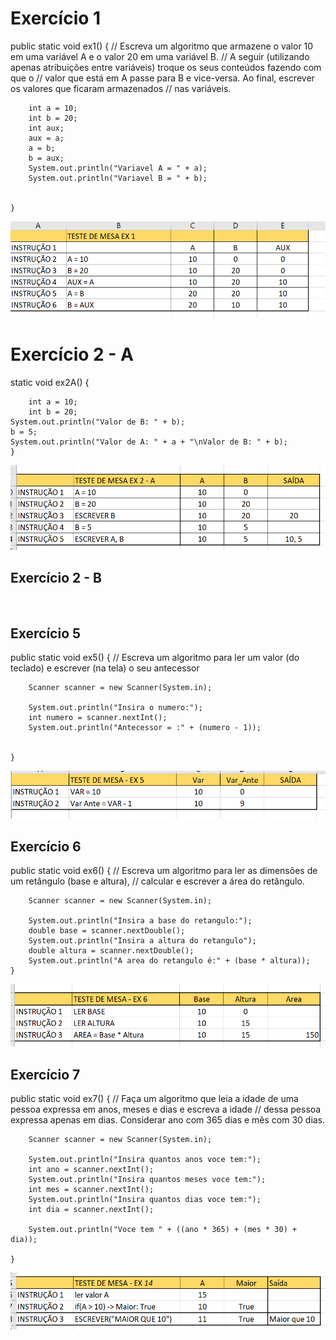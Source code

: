 # Exercício 1

public static void ex1() {
        // Escreva um algoritmo que armazene o valor 10 em uma variável A e o valor 20 em uma variável B.
        // A seguir (utilizando apenas atribuições entre variáveis) troque os seus conteúdos fazendo com que o
        // valor que está em A passe para B e vice-versa. Ao final, escrever os valores que ficaram armazenados
        // nas variáveis.
        
        int a = 10;
        int b = 20;
        int aux;
        aux = a;
        a = b;
        b = aux;
        System.out.println("Variavel A = " + a);
        System.out.println("Variavel B = " + b);


    }

<img src="/AssetsTeste/Ex1.png">

# Exercício 2 - A

static void ex2A()
{

        int a = 10;
        int b = 20;
    System.out.println("Valor de B: " + b);
    b = 5;
    System.out.println("Valor de A: " + a + "\nValor de B: " + b);
    }

<img src="/AssetsTeste/Ex2.png">

<br>
<h2>Exercício 2 - B</h2>


<br>
<h2>Exercício 5</h2>

public static void ex5() {
        // Escreva um algoritmo para ler um valor (do teclado) e escrever (na tela) o seu antecessor

        Scanner scanner = new Scanner(System.in);

        System.out.println("Insira o numero:");
        int numero = scanner.nextInt();
        System.out.println("Antecessor = :" + (numero - 1));


    }

<img src="/AssetsTeste/Ex8.png">  

<br>
<h2>Exercício 6</h2>

public static void ex6() {
        // Escreva um algoritmo para ler as dimensões de um retângulo (base e altura),
        // calcular e escrever a área do retângulo.

        Scanner scanner = new Scanner(System.in);

        System.out.println("Insira a base do retangulo:");
        double base = scanner.nextDouble();
        System.out.println("Insira a altura do retangulo");
        double altura = scanner.nextDouble();
        System.out.println("A area do retangulo é:" + (base * altura));
    }

<img src="/AssetsTeste/Ex9.png">  
<br>
<h2>Exercício 7</h2>
public static void ex7() {
        // Faça um algoritmo que leia a idade de uma pessoa expressa em anos, meses e dias e escreva a idade
        // dessa pessoa expressa apenas em dias. Considerar ano com 365 dias e mês com 30 dias.
        
        Scanner scanner = new Scanner(System.in);

        System.out.println("Insira quantos anos voce tem:");
        int ano = scanner.nextInt();
        System.out.println("Insira quantos meses voce tem:");
        int mes = scanner.nextInt();
        System.out.println("Insira quantos dias voce tem:");
        int dia = scanner.nextInt();

        System.out.println("Voce tem " + ((ano * 365) + (mes * 30) + dia));

    }
<img src="/AssetsTeste/Ex10.png">  
